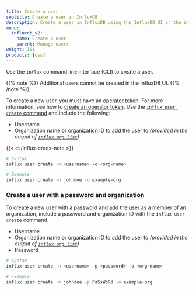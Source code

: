 ```yaml
---
title: Create a user
seotitle: Create a user in InfluxDB
description: Create a user in InfluxDB using the InfluxDB UI or the influx CLI.
menu:
  influxdb_v2:
    name: Create a user
    parent: Manage users
weight: 101
products: [oss]
---
```


Use the `influx` command line interface (CLI) to create a user.

{{% note %}}
Additional users cannot be created in the InfluxDB UI.
{{% /note %}}

To create a new user, you must have an [operator token](/influxdb/v2/reference/glossary/#token).
For more information, see how to [create an operator token](/influxdb/v2/security/tokens/create-token/#create-an-operator-token).
Use the [`influx user create` command](/influxdb/v2/reference/cli/influx/user/create) and include the following:

- Username
- Organization name or organization ID to add the user to _(provided in the output of
  [`influx org list`](/influxdb/v2/reference/cli/influx/org/list/))_

{{< cli/influx-creds-note >}}

```sh
# Syntax
influx user create -n <username> -o <org-name>

# Example
influx user create -n johndoe -o example-org
```

### Create a user with a password and organization
To create a new user with a password and add the user as a member of an organization,
include a password and organization ID with the `influx user create` command.

- Username
- Organization name or organization ID to add the user to _(provided in the output of
  [`influx org list`](/influxdb/v2/reference/cli/influx/org/list/))_
- Password

```sh
# Syntax
influx user create -n <username> -p <password> -o <org-name>

# Example
influx user create -n johndoe -p PaSsWoRd -o example-org
```
